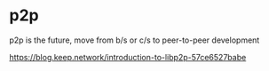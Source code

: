 # p2p
p2p is the future, move from b/s or c/s to peer-to-peer development

https://blog.keep.network/introduction-to-libp2p-57ce6527babe
